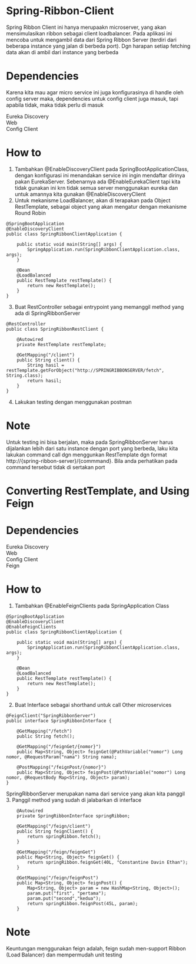 # Spring-Ribbon-Client
Spring Ribbon Client ini hanya merupaakn microserver, yang akan mensimulasikan ribbon sebagai client loadbalancer. Pada aplikasi ini mencoba untuk mengambil data dari Spring Ribbon Server (terdiri dari beberapa instance yang jalan di berbeda port). Dgn harapan setiap fetching data akan di ambil dari instance yang berbeda

# Dependencies
Karena kita mau agar micro service ini juga konfigurasinya di handle oleh config server maka, dependencies untuk config client juga masuk, tapi apabila tidak, maka tidak perlu di masuk

Eureka Discovery</br>
Web</br>
Config Client</br>

# How to
1. Tambahkan @EnableDiscoveryClient pada SpringBootApplicationClass, dengan konfigurasi ini menandakan service ini ingin mendaftar dirinya pakan EurekaServer. Sebenarnya ada @EnableEurekaClient tapi kita tidak gunakan ini krn tidak semua server menggunakan eureka dan untuk amannya kita gunakan @EnableDiscoveryClient
2. Untuk mekanisme LoadBalancer, akan di terapakan pada Object RestTemplate, sebagai object yang akan mengatur dengan mekanisme Round Robin
```
@SpringBootApplication
@EnableDiscoveryClient
public class SpringRibbonClientApplication {

	public static void main(String[] args) {
		SpringApplication.run(SpringRibbonClientApplication.class, args);
	}

	@Bean
	@LoadBalanced
	public RestTemplate restTemplate() {
	    return new RestTemplate();
	}
}
```
3. Buat RestController sebagai entrypoint yang memanggil method yang ada di SpringRibbonServer
```
@RestController
public class SpringRibbonRestClient {

	@Autowired
	private RestTemplate restTemplate;
	
	@GetMapping("/client")
	public String client() {
		String hasil = restTemplate.getForObject("http://SPRINGRIBBONSERVER/fetch", String.class);
		return hasil;
	}
}
```
4. Lakukan testing dengan menggunakan postman
# Note
Untuk testing ini bisa berjalan, maka pada SpringRibbonServer harus dijalankan lebih dari satu instance dengan port yang berbeda, laku kita lakukan command call dgn menggunkan RestTemplate dgn format http://{spring-ribbon-server}/{commmand}. Bila anda perhatikan pada command tersebut tidak di sertakan port

# Converting RestTemplate, and Using Feign
# Dependencies
Eureka Discovery</br>
Web</br>
Config Client</br>
Feign</br>

# How to
1. Tambahkan @EnableFeignClients pada SpringApplication Class
```
@SpringBootApplication
@EnableDiscoveryClient
@EnableFeignClients
public class SpringRibbonClientApplication {

	public static void main(String[] args) {
		SpringApplication.run(SpringRibbonClientApplication.class, args);
	}

	@Bean
	@LoadBalanced
	public RestTemplate restTemplate() {
	    return new RestTemplate();
	}
}
```
2. Buat Interface sebagai shorthand untuk call Other microservices
```
@FeignClient("SpringRibbonServer")
public interface SpringRibbonInterface {

	@GetMapping("/fetch")
	public String fetch();
	
	@GetMapping("/feignGet/{nomor}")
	public Map<String, Object> feignGet(@PathVariable("nomor") Long nomor, @RequestParam("nama") String nama);
	
	@PostMapping("/feignPost/{nomor}")
	public Map<String, Object> feignPost(@PathVariable("nomor") Long nomor, @RequestBody Map<String, Object> param);
}
```
SpringRibbonServer merupakan nama dari service yang akan kita panggil</br>
3. Panggil method yang sudah di jalabarkan di interface
```
	@Autowired
	private SpringRibbonInterface springRibbon;
	
	@GetMapping("/feign/client")
	public String feignClient() {
		return springRibbon.fetch();
	}
	
	@GetMapping("/feign/feignGet")
	public Map<String, Object> feignGet() {
		return springRibbon.feignGet(40L, "Constantine Davin Ethan");
	}
	
	@GetMapping("/feign/feignPost")
	public Map<String, Object> feignPost() {
		Map<String, Object> param = new HashMap<String, Object>();
		param.put("first", "pertama");
		param.put("second","kedua");
		return springRibbon.feignPost(45L, param);
	}
```
# Note
Keuntungan menggunakan feign adalah, feign sudah men-support Ribbon (Load Balancer) dan mempermudah unit testing
